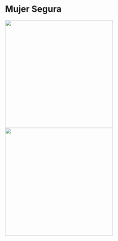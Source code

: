 Mujer Segura
========================

<img src="https://imgur.com/qgOzuVS" width="350" />

<img src="https://imgur.com/oM1a3NB" width="350" />
